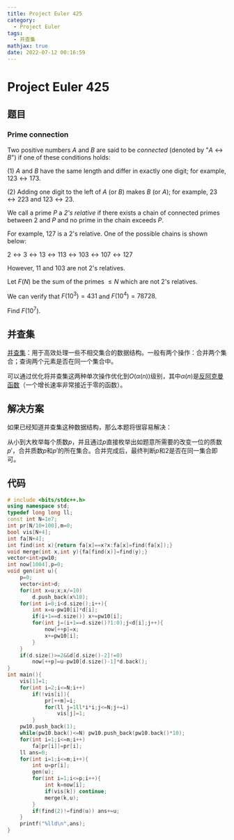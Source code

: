 ```yaml
---
title: Project Euler 425
category:
  - Project Euler
tags:
  - 并查集
mathjax: true
date: 2022-07-12 00:16:59
---
```


<escape><!-- more --></escape>

# Project Euler 425

## 题目

### Prime connection

Two positive numbers $A$ and $B$ are said to be *connected* (denoted by "$A \leftrightarrow B$") if one of these conditions holds:

(1) $A$ and $B$ have the same length and differ in exactly one digit; for example, $123 \leftrightarrow 173$.

(2) Adding one digit to the left of $A$ (or $B$) makes $B$ (or $A$); for example, $23 \leftrightarrow 223$ and $123 \leftrightarrow 23$.

We call a prime $P$ a *$2$'s relative* if there exists a chain of connected primes between $2$ and $P$ and no prime in the chain exceeds $P$.

For example, $127$ is a $2$'s relative. One of the possible chains is shown below:

$2 \leftrightarrow 3 \leftrightarrow 13 \leftrightarrow 113 \leftrightarrow 103 \leftrightarrow 107 \leftrightarrow 127$

However, $11$ and $103$ are not $2$'s relatives.

Let $F(N)$ be the sum of the primes $\le N$ which are not $2$'s relatives.

We can verify that $F(10^3) = 431$ and $F(10^4) = 78728$.

Find $F(10^7)$.

## 并查集

[并查集](https://en.wikipedia.org/wiki/Disjoint-set_data_structure)：用于高效处理一些不相交集合的数据结构。一般有两个操作：合并两个集合；查询两个元素是否在同一个集合中。

可以通过优化将并查集这两种单次操作优化到$O(\alpha(n))$级别，其中$\alpha(n)$是[反阿克曼函数](https://en.wikipedia.org/wiki/Ackermann_function#Inverse)（一个增长速率非常接近于零的函数）。

## 解决方案

如果已经知道并查集这种数据结构，那么本题将很容易解决：

从小到大枚举每个质数$p$，并且通过$p$直接枚举出如题意所需要的改变一位的质数$p'$，合并质数$p$和$p'$的所在集合。合并完成后，最终判断$p$和$2$是否在同一集合即可。

## 代码

```C++
# include <bits/stdc++.h>
using namespace std;
typedef long long ll;
const int N=1e7;
int pr[N/10+100],m=0;
bool vis[N+4];
int fa[N+4];
int find(int x){return fa[x]==x?x:fa[x]=find(fa[x]);}
void merge(int x,int y){fa[find(x)]=find(y);}
vector<int>pw10;
int now[1004],p=0;
void gen(int u){
    p=0;
    vector<int>d;
    for(int x=u;x;x/=10)
        d.push_back(x%10);
    for(int i=0;i<d.size();i++){
        int x=u-pw10[i]*d[i];
        if(i+1==d.size()) x+=pw10[i];
        for(int j=(i+1==d.size()?1:0);j<d[i];j++){
            now[++p]=x;
            x+=pw10[i];
        }
    }
    if(d.size()>=2&&d[d.size()-2]!=0)
        now[++p]=u-pw10[d.size()-1]*d.back();
}
int main(){
    vis[1]=1;
    for(int i=2;i<=N;i++)
        if(!vis[i]){
            pr[++m]=i;
            for(ll j=1ll*i*i;j<=N;j+=i)
                vis[j]=1;
        }
    pw10.push_back(1);
    while(pw10.back()<=N) pw10.push_back(pw10.back()*10);
    for(int i=1;i<=m;i++)
        fa[pr[i]]=pr[i];
    ll ans=0;
    for(int i=1;i<=m;i++){
        int u=pr[i];
        gen(u);
        for(int i=1;i<=p;i++){
            int k=now[i];
            if(vis[k]) continue;
            merge(k,u);
        }
        if(find(2)!=find(u)) ans+=u;
    }
    printf("%lld\n",ans);
}

```
